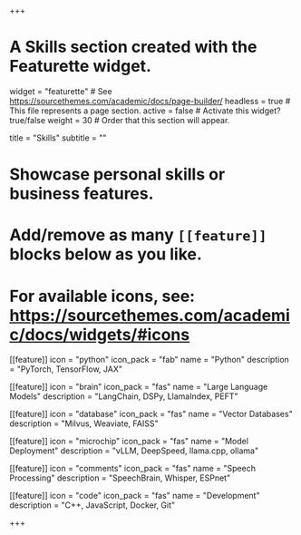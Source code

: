 +++
# A Skills section created with the Featurette widget.
widget = "featurette"  # See https://sourcethemes.com/academic/docs/page-builder/
headless = true  # This file represents a page section.
active = false  # Activate this widget? true/false
weight = 30  # Order that this section will appear.

title = "Skills"
subtitle = ""

# Showcase personal skills or business features.
#
# Add/remove as many `[[feature]]` blocks below as you like.
#
# For available icons, see: https://sourcethemes.com/academic/docs/widgets/#icons

[[feature]]
  icon = "python"
  icon_pack = "fab"
  name = "Python"
  description = "PyTorch, TensorFlow, JAX"
  
[[feature]]
  icon = "brain"
  icon_pack = "fas"
  name = "Large Language Models"
  description = "LangChain, DSPy, LlamaIndex, PEFT"
  
[[feature]]
  icon = "database"
  icon_pack = "fas"
  name = "Vector Databases"
  description = "Milvus, Weaviate, FAISS"

[[feature]]
  icon = "microchip"
  icon_pack = "fas"
  name = "Model Deployment"
  description = "vLLM, DeepSpeed, llama.cpp, ollama"

[[feature]]
  icon = "comments"
  icon_pack = "fas"
  name = "Speech Processing"
  description = "SpeechBrain, Whisper, ESPnet"

[[feature]]
  icon = "code"
  icon_pack = "fas"
  name = "Development"
  description = "C++, JavaScript, Docker, Git"

+++
